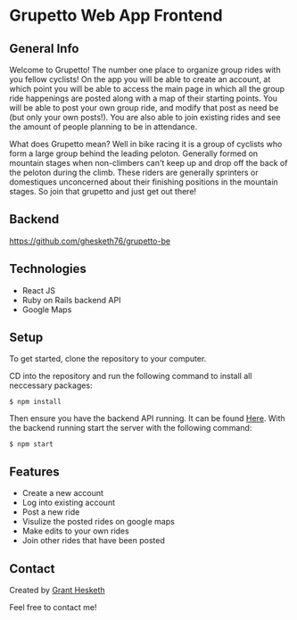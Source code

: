 # Grupetto Web App Frontend

## General Info

Welcome to Grupetto! The number one place to organize group rides with you fellow cyclists! On the app you will be able to create an account, at which point you will be able to access the main page in which all the group ride happenings are posted along with a map of their starting points. You will be able to post your own group ride, and modify that post as need be (but only your own posts!). You are also able to join existing rides and see the amount of people planning to be in attendance.


What does Grupetto mean? Well in bike racing it is a group of cyclists who form a large group behind the leading peloton. Generally formed on mountain stages when non-climbers can't keep up and drop off the back of the peloton during the climb. These riders are generally sprinters or domestiques unconcerned about their finishing positions in the mountain stages. So join that grupetto and just get out there!


## Backend

https://github.com/ghesketh76/grupetto-be

## Technologies
* React JS
* Ruby on Rails backend API
* Google Maps

## Setup

To get started, clone the repository to your computer.

CD into the repository and run the following command to install all neccessary packages: 

``` $ npm install ```

 Then ensure you have the backend API running. It can be found [Here](https://github.com/ghesketh76/grupetto-be). With the backend running start the server with the following command:

 ``` $ npm start ```

## Features

* Create a new account
* Log into existing account
* Post a new ride
* Visulize the posted rides on google maps
* Make edits to your own rides
* Join other rides that have been posted

## Contact

Created by [Grant Hesketh](https://www.linkedin.com/in/granthesketh/) 

Feel free to contact me!